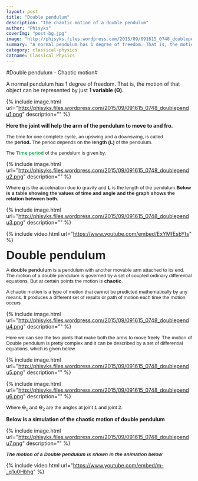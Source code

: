 ```yaml
---
layout: post
title: "Double pendulum"
description: "The chaotic motion of a double pendulum"
author: "Phisyks"
coverImg: "post-bg.jpg"
image: "http://phisyks.files.wordpress.com/2015/09/091615_0748_doublependu4.png"
summary: "A normal pendulum has 1 degree of freedom. That is, the motion of that object can be represented by......"
category: classical-physics
catname: Classical Physics
---
```

#Double pendulum - Chaotic motion#


A normal pendulum has 1 degree of freedom. That is, the motion of that object can be represented by just <strong>1 variable (ϴ).
</strong>

{% include image.html url="http://phisyks.files.wordpress.com/2015/09/091615_0748_doublependu1.png" description="" %}


<strong>Here the joint will help the arm of the pendulum to move to and fro.</strong>

<span style="font-family: Arial; font-size: 10pt;"><span style="color: #252525; background-color: white;">The time for one complete cycle, an upswing and a downswing, is called the </span><span style="background-color: white;"><strong>period<span style="color: #252525;">. </span></strong><span style="color: #252525;">The period depends on the <strong>length (L)</strong> of the pendulum.
</span></span></span>

<span style="color: #252525; font-family: Arial; font-size: 10pt; background-color: white;">The <span style="color: #00b050;"><strong>Time period </strong><span style="color: #252525;">of the pendulum is given by,
</span></span></span>

{% include image.html url="http://phisyks.files.wordpress.com/2015/09/091615_0748_doublependu2.png" description="" %}


<span style="color: #252525; font-family: Arial; font-size: 10pt; background-color: white;">Where <strong>g</strong> is the acceleration due to gravity and <strong>L</strong> is the length of the pendulum.</span><span style="font-family: Arial; font-size: 10pt; background-color: white;"><strong>Below is a table showing the values of time and angle and the graph shows the relation between both.
</strong></span>


{% include image.html url="http://phisyks.files.wordpress.com/2015/09/091615_0748_doublependu3.png" description="" %}


{% include video.html url="https://www.youtube.com/embed/ExYMfEsbYts" %}


<span style="color: #252525; font-family: Arial; font-size: 24pt; background-color: white;"><strong>Double pendulum
</strong></span>

<span style="font-family: Arial; font-size: 10pt;"><span style="color: #252525; background-color: white;">A <strong>double pendulum</strong> is a </span><span style="background-color: white;">pendulum<span style="color: #252525;"> with another movable arm attached to its end. The motion of a double pendulum is governed by a set of coupled </span>ordinary differential equations. But at certain points the motion is <strong>chaotic</strong>.
</span></span>

<span style="font-family: Arial; font-size: 10pt; background-color: white;">A chaotic motion is a type of motion that cannot be predicted mathematically by any means. It produces a different set of results or path of motion each time the motion occurs
</span>

{% include image.html url="http://phisyks.files.wordpress.com/2015/09/091615_0748_doublependu4.png" description="" %}


<span style="font-family: Arial; font-size: 10pt; background-color: white;">Here we can see the two joints that make both the arms to move freely. The motion of Double pendulum is pretty complex and it can be described by a set of differential equations, which is given below
</span>

{% include image.html url="http://phisyks.files.wordpress.com/2015/09/091615_0748_doublependu5.png" description="" %}

{% include image.html url="http://phisyks.files.wordpress.com/2015/09/091615_0748_doublependu6.png" description="" %}

<span style="font-family: Arial; font-size: 10pt; background-color: white;">Where ϴ<sub>1 </sub>and ϴ<sub>2 </sub>are the angles at joint 1 and joint 2. </span>

<strong>Below is a simulation of the chaotic motion of double pendulum</strong>

{% include image.html url="http://phisyks.files.wordpress.com/2015/09/091615_0748_doublependu7.png" description="" %}

<span style="font-family: Arial; font-size: 10pt;"><span style="color: #252525; background-color: white;"><strong><em>The motion of a Double pendulum is shown in the animation below</em></strong></span><span style="background-color: white;">
</span></span>

{% include video.html url="https://www.youtube.com/embed/m-_q1u0Hbhg" %}